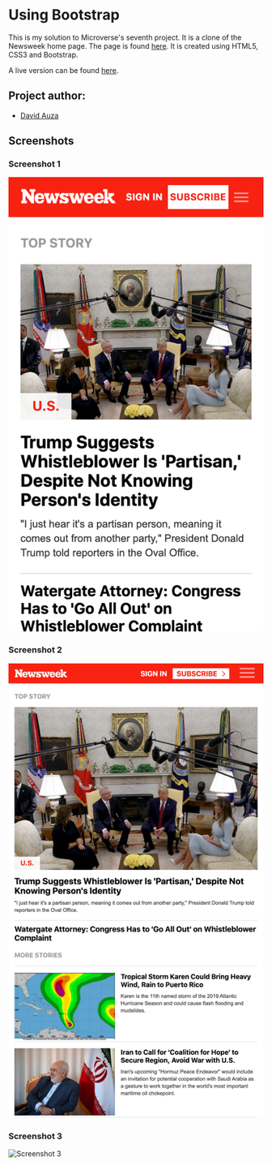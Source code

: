 # Using Bootstrap

This is my solution to Microverse's seventh project. It is a clone of the Newsweek home page. The page is found [here](https://www.newsweek.com/). It is created using HTML5, CSS3 and Bootstrap.

A live version can be found [here](https://raw.githack.com/davidauza-engineer/Using-Bootstrap/home-page/index.html).

## Project author:

- [David Auza](https://github.com/davidauza-engineer)

## Screenshots

### Screenshot 1

![Screenshot 1](screenshots/1.png)

### Screenshot 2

![Screenshot 2](screenshots/2.png)

### Screenshot 3

![Screenshot 3](screenshots/3.png)
